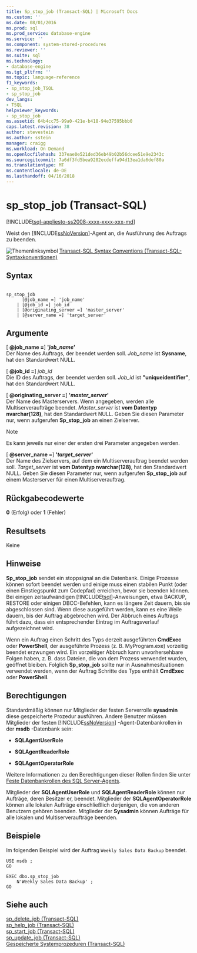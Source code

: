 ```yaml
---
title: Sp_stop_job (Transact-SQL) | Microsoft Docs
ms.custom: ''
ms.date: 08/01/2016
ms.prod: sql
ms.prod_service: database-engine
ms.service: ''
ms.component: system-stored-procedures
ms.reviewer: ''
ms.suite: sql
ms.technology:
- database-engine
ms.tgt_pltfrm: ''
ms.topic: language-reference
f1_keywords:
- sp_stop_job_TSQL
- sp_stop_job
dev_langs:
- TSQL
helpviewer_keywords:
- sp_stop_job
ms.assetid: 64b4cc75-99a0-421e-b418-94e37595bbb0
caps.latest.revision: 38
author: stevestein
ms.author: sstein
manager: craigg
ms.workload: On Demand
ms.openlocfilehash: 337eae0e521ded36eb49b02b56dcee51e9e2343c
ms.sourcegitcommit: 7a6df3fd5bea9282ecdeffa94d13ea1da6def80a
ms.translationtype: MT
ms.contentlocale: de-DE
ms.lasthandoff: 04/16/2018
---
```

# <a name="spstopjob-transact-sql"></a>sp_stop_job (Transact-SQL)
[!INCLUDE[tsql-appliesto-ss2008-xxxx-xxxx-xxx-md](../../includes/tsql-appliesto-ss2008-xxxx-xxxx-xxx-md.md)]

  Weist den [!INCLUDE[ssNoVersion](../../includes/ssnoversion-md.md)]-Agent an, die Ausführung des Auftrags zu beenden.  

  
 ![Themenlinksymbol](../../database-engine/configure-windows/media/topic-link.gif "Topic link icon") [Transact-SQL Syntax Conventions (Transact-SQL-Syntaxkonventionen)](../../t-sql/language-elements/transact-sql-syntax-conventions-transact-sql.md)  
  
## <a name="syntax"></a>Syntax  
  
```  
  
sp_stop_job   
      [@job_name =] 'job_name'  
    | [@job_id =] job_id   
    | [@originating_server =] 'master_server'  
    | [@server_name =] 'target_server'  
```  
  
## <a name="arguments"></a>Argumente  
 [ **@job_name =**] **'***job_name***'**  
 Der Name des Auftrags, der beendet werden soll. *Job_name* ist **Sysname**, hat den Standardwert NULL.  
  
 [ **@job_id =**] *job_id*  
 Die ID des Auftrags, der beendet werden soll. *Job_id* ist **"uniqueidentifier"**, hat den Standardwert NULL.  
  
 [ **@originating_server =**] **'***master_server***'**  
 Der Name des Masterservers. Wenn angegeben, werden alle Multiserveraufträge beendet. *Master_server* ist **vom Datentyp nvarchar(128)**, hat den Standardwert NULL. Geben Sie diesen Parameter nur, wenn aufgerufen **Sp_stop_job** an einen Zielserver.  
  
> [!NOTE]  
>  Es kann jeweils nur einer der ersten drei Parameter angegeben werden.  
  
 [ **@server_name =**] **'***target_server***'**  
 Der Name des Zielservers, auf dem ein Multiserverauftrag beendet werden soll. *Target_server* ist **vom Datentyp nvarchar(128)**, hat den Standardwert NULL. Geben Sie diesen Parameter nur, wenn aufgerufen **Sp_stop_job** auf einem Masterserver für einen Multiserverauftrag.  
  
## <a name="return-code-values"></a>Rückgabecodewerte  
 **0** (Erfolg) oder **1** (Fehler)  
  
## <a name="result-sets"></a>Resultsets  
 Keine  
  
## <a name="remarks"></a>Hinweise  
 **Sp_stop_job** sendet ein stoppsignal an die Datenbank. Einige Prozesse können sofort beendet werden und einige muss einen stabilen Punkt (oder einen Einstiegspunkt zum Codepfad) erreichen, bevor sie beenden können. Bei einigen zeitaufwändigen [!INCLUDE[tsql](../../includes/tsql-md.md)]-Anweisungen, etwa BACKUP, RESTORE oder einigen DBCC-Befehlen, kann es längere Zeit dauern, bis sie abgeschlossen sind. Wenn diese ausgeführt werden, kann es eine Weile dauern, bis der Auftrag abgebrochen wird. Der Abbruch eines Auftrags führt dazu, dass ein entsprechender Eintrag im Auftragsverlauf aufgezeichnet wird.  
  
 Wenn ein Auftrag einen Schritt des Typs derzeit ausgeführten **CmdExec** oder **PowerShell**, der ausgeführte Prozess (z. B. MyProgram.exe) vorzeitig beendet erzwungen wird. Ein vorzeitiger Abbruch kann unvorhersehbare Folgen haben, z. B. dass Dateien, die von dem Prozess verwendet wurden, geöffnet bleiben. Folglich **Sp_stop_job** sollte nur in Ausnahmesituationen verwendet werden, wenn der Auftrag Schritte des Typs enthält **CmdExec** oder **PowerShell**.  
  
## <a name="permissions"></a>Berechtigungen  
 Standardmäßig können nur Mitglieder der festen Serverrolle **sysadmin** diese gespeicherte Prozedur ausführen. Andere Benutzer müssen Mitglieder der festen [!INCLUDE[ssNoVersion](../../includes/ssnoversion-md.md)] -Agent-Datenbankrollen in der **msdb** -Datenbank sein:  
  
-   **SQLAgentUserRole**  
  
-   **SQLAgentReaderRole**  
  
-   **SQLAgentOperatorRole**  
  
 Weitere Informationen zu den Berechtigungen dieser Rollen finden Sie unter [Feste Datenbankrollen des SQL Server-Agents](http://msdn.microsoft.com/library/719ce56b-d6b2-414a-88a8-f43b725ebc79).  
  
 Mitglieder der **SQLAgentUserRole** und **SQLAgentReaderRole** können nur Aufträge, deren Besitzer er, beendet. Mitglieder der **SQLAgentOperatorRole** können alle lokalen Aufträge einschließlich derjenigen, die von anderen Benutzern gehören beenden. Mitglieder der **Sysadmin** können Aufträge für alle lokalen und Multiserveraufträge beenden.  
  
## <a name="examples"></a>Beispiele  
 Im folgenden Beispiel wird der Auftrag `Weekly Sales Data Backup` beendet.  
  
```  
USE msdb ;  
GO  
  
EXEC dbo.sp_stop_job  
    N'Weekly Sales Data Backup' ;  
GO  
```  
  
## <a name="see-also"></a>Siehe auch  
 [sp_delete_job &#40;Transact-SQL&#41;](../../relational-databases/system-stored-procedures/sp-delete-job-transact-sql.md)   
 [sp_help_job &#40;Transact-SQL&#41;](../../relational-databases/system-stored-procedures/sp-help-job-transact-sql.md)   
 [sp_start_job &#40;Transact-SQL&#41;](../../relational-databases/system-stored-procedures/sp-start-job-transact-sql.md)   
 [sp_update_job &#40;Transact-SQL&#41;](../../relational-databases/system-stored-procedures/sp-update-job-transact-sql.md)   
 [Gespeicherte Systemprozeduren &#40;Transact-SQL&#41;](../../relational-databases/system-stored-procedures/system-stored-procedures-transact-sql.md)  
  
  
